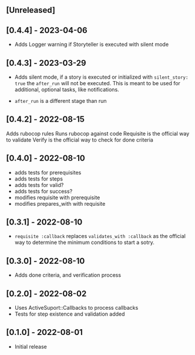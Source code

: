 ## [Unreleased]

## [0.4.4] - 2023-04-06

- Adds Logger warning if Storyteller is executed with silent mode

## [0.4.3] - 2023-03-29

- Adds silent mode, if a story is executed or initialized
  with `silent_story: true` the `after_run` will not be executed.
  This is meant to be used for additional, optional tasks, like
  notifications.

- `after_run` is a different stage than run
## [0.4.2] - 2022-08-15

Adds rubocop rules
Runs rubocop against code 
Requisite is the official way to validate
Verify is the official way to check for done criteria


## [0.4.0] - 2022-08-10

- adds tests for prerequisites
- adds tests for steps
- adds tests for valid?
- adds tests for success?
- modifies requisite with prerequisite
- modifies prepares_with with requisite

## [0.3.1] - 2022-08-10

- `requisite :callback` replaces `validates_with :callback` as the official
  way to determine the minimum conditions to start a sotry.

## [0.3.0] - 2022-08-10

- Adds done criteria, and verification process

## [0.2.0] - 2022-08-02

- Uses ActiveSuport::Callbacks to process callbacks
- Tests for step existence and validation added

## [0.1.0] - 2022-08-01

- Initial release
